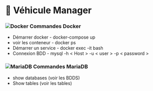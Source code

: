 <h1>🚗 Véhicule Manager</h1>

### ![Docker](https://img.shields.io/badge/-Docker-black?style=flat-square&logo=docker) Commandes Docker

- Démarrer docker - docker-compose up
- voir les conteneur - docker ps
- Démarrer un service - docker exec -it <nom du conteneur> bash
- Connexion BDD - mysql -h < Host > -u < user > -p < password >
 
### ![MariaDB](https://img.shields.io/badge/MariaDB-black?style=flat-square&logo=mariadb) Commandes MariaDB

 - show databases (voir les BDDS)
 - Show tables (voir les tables)
  
 
 
  

